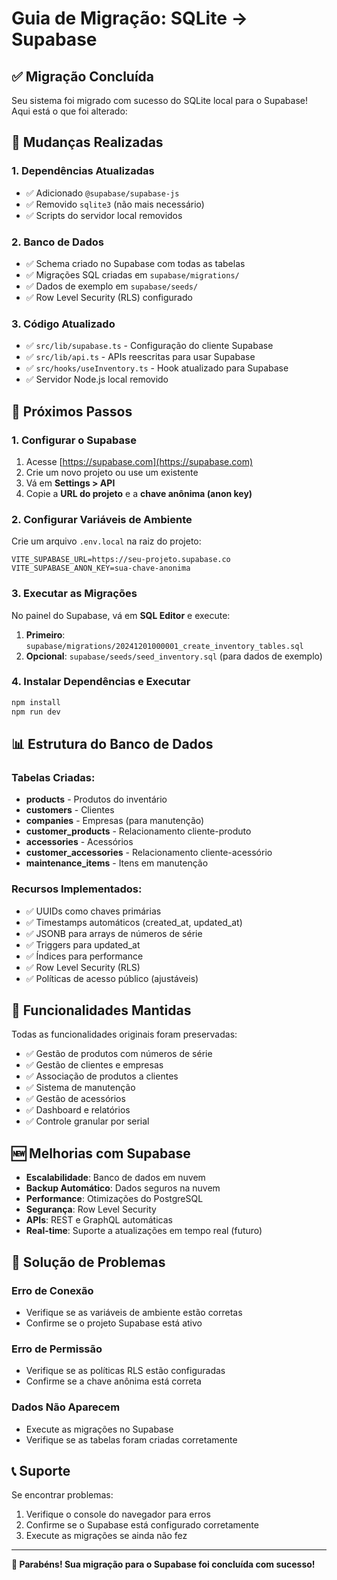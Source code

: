 # Guia de Migração: SQLite → Supabase

## ✅ Migração Concluída

Seu sistema foi migrado com sucesso do SQLite local para o Supabase! Aqui está o que foi alterado:

## 🔄 Mudanças Realizadas

### 1. **Dependências Atualizadas**
- ✅ Adicionado `@supabase/supabase-js`
- ✅ Removido `sqlite3` (não mais necessário)
- ✅ Scripts do servidor local removidos

### 2. **Banco de Dados**
- ✅ Schema criado no Supabase com todas as tabelas
- ✅ Migrações SQL criadas em `supabase/migrations/`
- ✅ Dados de exemplo em `supabase/seeds/`
- ✅ Row Level Security (RLS) configurado

### 3. **Código Atualizado**
- ✅ `src/lib/supabase.ts` - Configuração do cliente Supabase
- ✅ `src/lib/api.ts` - APIs reescritas para usar Supabase
- ✅ `src/hooks/useInventory.ts` - Hook atualizado para Supabase
- ✅ Servidor Node.js local removido

## 🚀 Próximos Passos

### 1. **Configurar o Supabase**

1. Acesse [https://supabase.com](https://supabase.com)
2. Crie um novo projeto ou use um existente
3. Vá em **Settings > API**
4. Copie a **URL do projeto** e a **chave anônima (anon key)**

### 2. **Configurar Variáveis de Ambiente**

Crie um arquivo `.env.local` na raiz do projeto:

```env
VITE_SUPABASE_URL=https://seu-projeto.supabase.co
VITE_SUPABASE_ANON_KEY=sua-chave-anonima
```

### 3. **Executar as Migrações**

No painel do Supabase, vá em **SQL Editor** e execute:

1. **Primeiro**: `supabase/migrations/20241201000001_create_inventory_tables.sql`
2. **Opcional**: `supabase/seeds/seed_inventory.sql` (para dados de exemplo)

### 4. **Instalar Dependências e Executar**

```bash
npm install
npm run dev
```

## 📊 Estrutura do Banco de Dados

### Tabelas Criadas:
- **products** - Produtos do inventário
- **customers** - Clientes
- **companies** - Empresas (para manutenção)
- **customer_products** - Relacionamento cliente-produto
- **accessories** - Acessórios
- **customer_accessories** - Relacionamento cliente-acessório
- **maintenance_items** - Itens em manutenção

### Recursos Implementados:
- ✅ UUIDs como chaves primárias
- ✅ Timestamps automáticos (created_at, updated_at)
- ✅ JSONB para arrays de números de série
- ✅ Triggers para updated_at
- ✅ Índices para performance
- ✅ Row Level Security (RLS)
- ✅ Políticas de acesso público (ajustáveis)

## 🔧 Funcionalidades Mantidas

Todas as funcionalidades originais foram preservadas:

- ✅ Gestão de produtos com números de série
- ✅ Gestão de clientes e empresas
- ✅ Associação de produtos a clientes
- ✅ Sistema de manutenção
- ✅ Gestão de acessórios
- ✅ Dashboard e relatórios
- ✅ Controle granular por serial

## 🆕 Melhorias com Supabase

- **Escalabilidade**: Banco de dados em nuvem
- **Backup Automático**: Dados seguros na nuvem
- **Performance**: Otimizações do PostgreSQL
- **Segurança**: Row Level Security
- **APIs**: REST e GraphQL automáticas
- **Real-time**: Suporte a atualizações em tempo real (futuro)

## 🐛 Solução de Problemas

### Erro de Conexão
- Verifique se as variáveis de ambiente estão corretas
- Confirme se o projeto Supabase está ativo

### Erro de Permissão
- Verifique se as políticas RLS estão configuradas
- Confirme se a chave anônima está correta

### Dados Não Aparecem
- Execute as migrações no Supabase
- Verifique se as tabelas foram criadas corretamente

## 📞 Suporte

Se encontrar problemas:
1. Verifique o console do navegador para erros
2. Confirme se o Supabase está configurado corretamente
3. Execute as migrações se ainda não fez

---

**🎉 Parabéns! Sua migração para o Supabase foi concluída com sucesso!**
